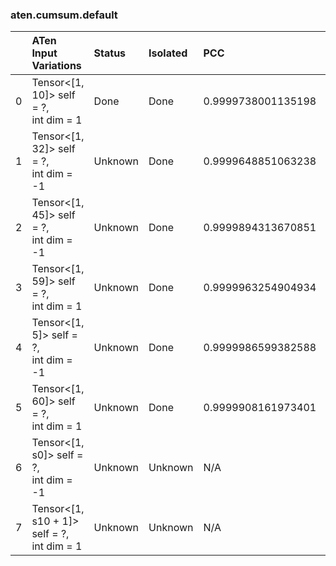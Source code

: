 ### aten.cumsum.default
|    | ATen Input Variations                         | Status   | Isolated   | PCC                | Host   |
|---:|:----------------------------------------------|:---------|:-----------|:-------------------|:-------|
|  0 | Tensor<[1, 10]> self = ?,<br>int dim = 1      | Done     | Done       | 0.9999738001135198 | 0      |
|  1 | Tensor<[1, 32]> self = ?,<br>int dim = -1     | Unknown  | Done       | 0.9999648851063238 | 0      |
|  2 | Tensor<[1, 45]> self = ?,<br>int dim = -1     | Unknown  | Done       | 0.9999894313670851 | 0      |
|  3 | Tensor<[1, 59]> self = ?,<br>int dim = 1      | Unknown  | Done       | 0.9999963254904934 | 0      |
|  4 | Tensor<[1, 5]> self = ?,<br>int dim = -1      | Unknown  | Done       | 0.9999986599382588 | 0      |
|  5 | Tensor<[1, 60]> self = ?,<br>int dim = 1      | Unknown  | Done       | 0.9999908161973401 | 0      |
|  6 | Tensor<[1, s0]> self = ?,<br>int dim = -1     | Unknown  | Unknown    | N/A                | N/A    |
|  7 | Tensor<[1, s10 + 1]> self = ?,<br>int dim = 1 | Unknown  | Unknown    | N/A                | N/A    |

